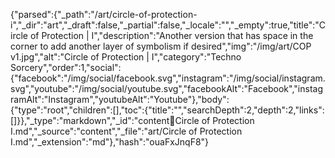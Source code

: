 {"parsed":{"_path":"/art/circle-of-protection-i","_dir":"art","_draft":false,"_partial":false,"_locale":"","_empty":true,"title":"Circle of Protection | I","description":"Another version that has space in the corner to add another layer of symbolism if desired","img":"/img/art/COP v1.jpg","alt":"Circle of Protection | I","category":"Techno Sorcery","order":1,"social":{"facebook":"/img/social/facebook.svg","instagram":"/img/social/instagram.svg","youtube":"/img/social/youtube.svg","facebookAlt":"Facebook","instagramAlt":"Instagram","youtubeAlt":"Youtube"},"body":{"type":"root","children":[],"toc":{"title":"","searchDepth":2,"depth":2,"links":[]}},"_type":"markdown","_id":"content:art:Circle of Protection I.md","_source":"content","_file":"art/Circle of Protection I.md","_extension":"md"},"hash":"ouaFxJnqF8"}